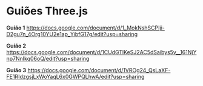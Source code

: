# Guiões Three.js

**Guião 1** https://docs.google.com/document/d/1_MokNshSCPIji-D2gu7n_4Org10YU2e1ap_YibfG17g/edit?usp=sharing

**Guião 2** https://docs.google.com/document/d/1CUdGTlKeSJ2AC5dSaibys5v__161NjYnp7NnIkq06oQ/edit?usp=sharing

**Guião 3** https://docs.google.com/document/d/1VROg24_QsLaXF-FE1RIdzgsjLxWoYaqL6x0GWPQLhwA/edit?usp=sharing
